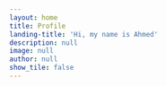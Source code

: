 ```yaml
---
layout: home
title: Profile
landing-title: 'Hi, my name is Ahmed'
description: null
image: null
author: null
show_tile: false
---
```



